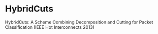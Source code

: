 # HybridCuts
HybridCuts: A Scheme Combining Decomposition and Cutting for Packet Classification (IEEE Hot Interconnects 2013)
